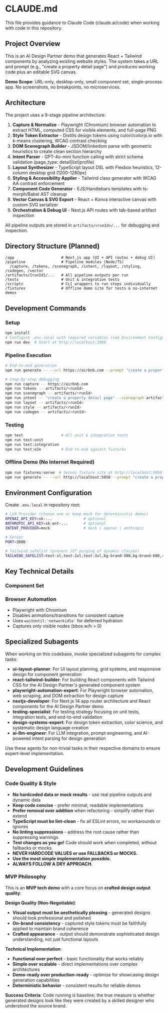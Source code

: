 # CLAUDE.md

This file provides guidance to Claude Code (claude.ai/code) when working with code in this repository.

## Project Overview

This is an AI Design Partner demo that generates React + Tailwind components by analyzing existing website styles. The system takes a URL and prompt (e.g., "create a property detail page") and produces working code plus an editable SVG canvas.

**Demo Scope**: URL-only, desktop-only, small component set, single-process app. No screenshots, no breakpoints, no microservices.

## Architecture

The project uses a 9-stage pipeline architecture:

1. **Capture & Normalize** - Playwright (Chromium) browser automation to extract HTML, computed CSS for visible elements, and full-page PNG
2. **Style Token Extractor** - Distills design tokens using culori/colorjs.io with k-means clustering, WCAG contrast checking
3. **DOM Scenegraph Builder** - JSDOM/linkedom parse with geometric heuristics to create clean section hierarchy
4. **Intent Parser** - GPT-4o-mini function calling with strict schema validation (page_type: detail|list|profile)
5. **Layout Synthesizer** - TypeScript layout DSL with Flexbox heuristics, 12-column desktop grid (1200-1280px)
6. **Styling & Accessibility Applier** - Tailwind class generator with WCAG AA contrast enforcement
7. **Component Code Generator** - EJS/Handlebars templates with ts-morph/Babel AST cleanup
8. **Vector Canvas & SVG Export** - React + Konva interactive canvas with custom SVG serializer
9. **Orchestration & Debug UI** - Next.js API routes with tab-based artifact inspection

All pipeline outputs are stored in `artifacts/<runId>/...` for debugging and inspection.

## Directory Structure (Planned)

```
/app                     # Next.js app (UI + API routes + debug UI)
/pipeline                # Pipeline modules (Node/TS)
  /capture, /tokens, /scenegraph, /intent, /layout, /styling, /codegen, /vector
/artifacts/{runId}/...   # All pipeline outputs per run
/tests                   # Unit & integration tests
/scripts                 # CLI wrappers to run steps individually
/fixtures                # Offline demo site for tests & no-internet demos
```

## Development Commands

### Setup
```bash
npm install
# Configure .env.local with required variables (see Environment Configuration below)
npm run dev  # Start at http://localhost:3000
```

### Pipeline Execution
```bash
# End-to-end generation
npm run generate -- --url https://airbnb.com --prompt "create a property detail page"

# Step-by-step debugging
npm run capture -- https://airbnb.com
npm run tokens -- artifacts/<runId>
npm run scenegraph -- artifacts/<runId>
npm run intent -- "create a property detail page" --scenegraph artifacts/<runId>/scenegraph.json
npm run layout -- artifacts/<runId>
npm run style -- artifacts/<runId>
npm run codegen -- artifacts/<runId>
```

### Testing
```bash
npm test                 # All unit & integration tests
npm run test:unit
npm run test:integration
npm run test:e2e         # End-to-end against fixtures
```

### Offline Demo (No Internet Required)
```bash
npm run fixtures:serve  # Serves fixture site at http://localhost:5050
npm run generate -- --url http://localhost:5050 --prompt "create a property detail page"
```

## Environment Configuration

Create `.env.local` in repository root:

```bash
# LLM Provider (choose one or keep mock for deterministic demos)
OPENAI_API_KEY=sk-...              # optional
ANTHROPIC_API_KEY=sk-ant-...       # optional
INTENT_PROVIDER=mock               # mock | openai | anthropic

# Server
PORT=3000

# Tailwind safelist (prevent JIT purging of dynamic classes)
TAILWIND_SAFELIST=text-xl,text-2xl,text-3xl,bg-brand-500,bg-brand-600,rounded-r0,shadow-s0,shadow-s1,shadow-s2
```

## Key Technical Details

### Component Set

### Browser Automation
- Playwright with Chromium
- Disables animations/transitions for consistent capture
- Uses `waitUntil:'networkidle'` for deferred hydration
- Captures only visible nodes (bbox.w/h > 0)

## Specialized Subagents

When working on this codebase, invoke specialized subagents for complex tasks:

- **ui-layout-planner**: For UI layout planning, grid systems, and responsive design for component generation
- **react-tailwind-builder**: For building React components with Tailwind CSS for the AI Design Partner's generated component system
- **playwright-automation-expert**: For Playwright browser automation, web scraping, and DOM extraction for design capture
- **nextjs-developer**: For Next.js 14 app router architecture and React components for the AI Design Partner demo
- **testing-specialist**: For testing strategy focusing on unit tests, integration tests, and end-to-end validation
- **design-systems-expert**: For design token extraction, color science, and systematic design language creation
- **ai-llm-engineer**: For LLM integration, prompt engineering, and AI-powered intent parsing for design generation

Use these agents for non-trivial tasks in their respective domains to ensure expert-level implementation.

## Development Guidelines

### Code Quality & Style
- **No hardcoded data or mock results** - use real pipeline outputs and dynamic data
- **Keep code concise** - prefer minimal, readable implementations
- **Prefer removal over addition** when refactoring - simplify rather than extend
- **TypeScript must be lint-clean** - fix all ESLint errors, no workarounds or ignores
- **No linting suppressions** - address the root cause rather than suppressing warnings
- **Test changes as you go!** Code should work when completed, without fallbacks or mocks.
- **NEVER HARDCODE VALUES or use FALLBACKS or MOCKS.**
- **Use the most simple implementation possible.**
- **ALWAYS FOLLOW A DRY APPROACH.**

### MVP Philosophy
This is an **MVP tech demo** with a core focus on **crafted design output quality**:

**Design Quality (Non-Negotiable)**:
- **Visual output must be aesthetically pleasing** - generated designs should look professional and polished
- **On-brand consistency** - captured style tokens must be faithfully applied to maintain brand coherence
- **Crafted appearance** - output should demonstrate sophisticated design understanding, not just functional layouts

**Technical Implementation**:
- **Functional over perfect** - basic functionality that works reliably
- **Simple over scalable** - direct implementations over complex architectures
- **Demo-ready over production-ready** - optimize for showcasing design generation capabilities
- **Deterministic behavior** - consistent results for reliable demos

**Success Criteria**: Code running is baseline; the true measure is whether generated designs look like they were created by a skilled designer who understood the source brand.